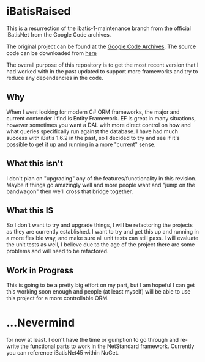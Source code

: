 # iBatisRaised
This is a resurrection of the ibatis-1-maintenance branch from the official iBatisNet from the Google Code archives.

The original project can be found at the [Google Code Archives](https://code.google.com/archive/p/mybatisnet/).  The 
source code can be downloaded from [here](https://code.google.com/archive/p/mybatisnet/source/default/source)

The overall purpose of this repository is to get the most recent version that I had worked with in the past updated to support 
more frameworks and try to reduce any dependencies in the code.  

## Why
When I went looking for modern C# ORM frameworks, the major and current contender I find is Entity Framework.  EF is great in 
many situations, however sometimes you want a DAL with more direct control on how and what queries specifically run against
the database.  I have had much success with iBatis 1.6.2 in the past, so I decided to try and see if it's possible to get
it up and running in a more "current" sense.  

## What this isn't
I don't plan on "upgrading" any of the features/functionality in this revision.  Maybe if things go amazingly well and more 
people want and "jump on the bandwagon" then we'll cross that bridge together.

## What this IS
So I don't want to try and upgrade things, I will be refactoring the projects as they are currently established.  I want to 
try and get this up and running in a more flexible way, and make sure all unit tests can still pass.  I will evaluate the unit
tests as well, I believe due to the age of the project there are some problems and will need to be refactored.


## Work in Progress
This is going to be a pretty big effort on my part, but I am hopeful I can get this working soon enough and people (at least myself)
will be able to use this project for a more controllable ORM.


# ...Nevermind
for now at least.  I don't have the time or gumption to go through and re-write the functional parts to work in the NetStandard framework.  Currently you can reference iBatisNet45 within NuGet.
